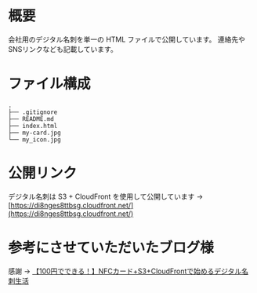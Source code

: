 # 概要

会社用のデジタル名刺を単一の HTML ファイルで公開しています。
連絡先やSNSリンクなども記載しています。

# ファイル構成

```
.
├── .gitignore
├── README.md
├── index.html
├── my-card.jpg
└── my_icon.jpg
```

# 公開リンク

デジタル名刺は S3 + CloudFront を使用して公開しています → [https://di8nges8ttbsg.cloudfront.net/](https://di8nges8ttbsg.cloudfront.net/)

# 参考にさせていただいたブログ様

感謝 → [【100円でできる！】NFCカード+S3+CloudFrontで始めるデジタル名刺生活](https://qiita.com/ryu-ki/items/965d35a5b9abe86d0054)
